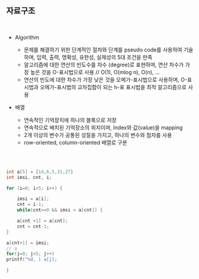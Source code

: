 <br>

<br>

## 자료구조

<br>

- Algorithm

    - 문제를 해결하기 위한 단계적인 절차와 단계를 pseudo code를 사용하여 기술하며, 입력, 출력, 명확성, 유한성, 실제성의 5대 조건을 만족
    - 알고리즘에 대한 연산의 빈도수를 차수 (degree)로 표현하며, 연산 차수가 가장 높은 것을 O-표시법으로 사용 // O(1), O(mlog n), O(n), ...
    - 연산의 빈도에 대한 차수가 가장 낮은 것을 오메가-표시법으로 사용하며, O-표시법과 오메가-표시법의 교차집합이 되는 h-표 표시법을 최적 알고리즘으로 사용

- 배열
    - 연속적인 기억장치에 하나의 블록으로 저장
    - 연속적으로 배치된 기억장소의 위치이며, Index와 값(value)을 mapping
    - 2개 이상의 변수가 공통된 성질을 가지고, 하나의 변수와 첨자를 사용
    - row-oriented, column-oriented 배열로 구분

<br>

<br>


```c
int a[5] = {14,6,5,31,27}
int imsi, cnt, i;

for (i=0; i<5; i++) {

	imsi = a[i];
	cnt = i-1;
	while(cnt>=0 && imsi < a[cnt]) {

	a[cnt +1] = a[cnt];
	cnt = cnt-1;
}

a[cnt+1] = imsi;
// a 
for(j=0; j<5; j++)
printf("%d, ) a[j];

}
```

<br>
